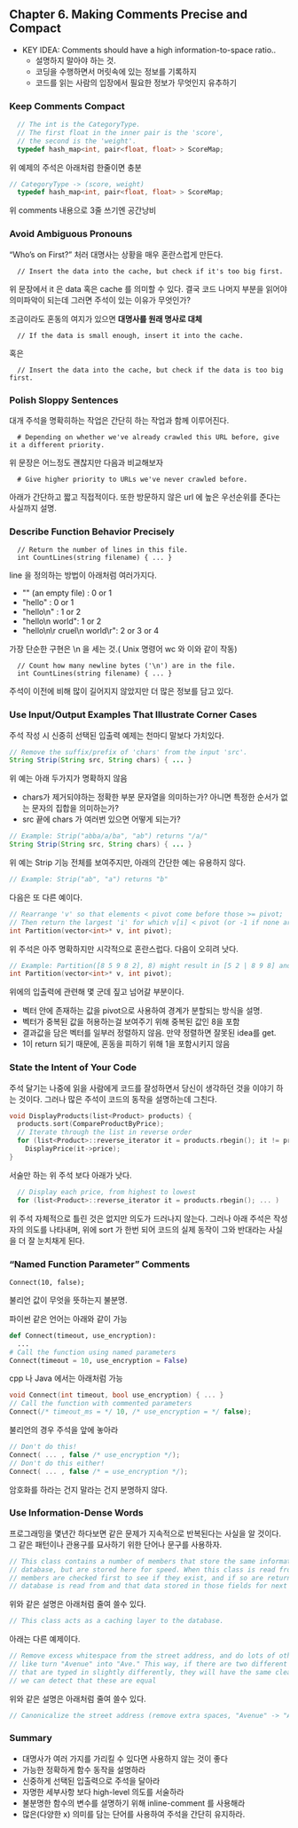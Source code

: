 ## Chapter 6. Making Comments Precise and Compact

  - KEY IDEA: Comments should have a high information-to-space ratio..
    - 설명하지 말아야 하는 것.
    - 코딩을 수행하면서 머릿속에 있는 정보를 기록하지
    - 코드를 읽는 사람의 입장에서 필요한 정보가 무엇인지 유추하기
    
### Keep Comments Compact
  
  ```cpp
    // The int is the CategoryType.
    // The first float in the inner pair is the 'score',
    // the second is the 'weight'.
    typedef hash_map<int, pair<float, float> > ScoreMap;
  ```

  위 예제의 주석은 아래처럼 한줄이면 충분

  ```cpp
  // CategoryType -> (score, weight)
    typedef hash_map<int, pair<float, float> > ScoreMap;
  ```

  위 comments 내용으로 3줄 쓰기엔 공간낭비

### Avoid Ambiguous Pronouns

“Who’s on First?” 처러 대명사는 상황을 매우 혼란스럽게 만든다.

  ```
    // Insert the data into the cache, but check if it's too big first.
  ```

  위 문장에서 it 은 data 혹은 cache 를 의미할 수 있다. 결국 코드 나머지 부분을 읽어야 의미파악이 되는데 그러면 주석이 있는 이유가 무엇인가?

  조금이라도 혼동의 여지가 있으면 **대명사를 원래 명사로 대체**

  ```
    // If the data is small enough, insert it into the cache.
  ```

  혹은 

  ```
    // Insert the data into the cache, but check if the data is too big first.
  ```
### Polish Sloppy Sentences
  대개 주석을 명확히하는 작업은 간단히 하는 작업과 함께 이루어진다.

  ```
    # Depending on whether we've already crawled this URL before, give it a different priority.
  ```

  위 문장은 어느정도 괜찮지만 다음과 비교해보자

  ```
    # Give higher priority to URLs we've never crawled before.
  ```

  아래가 간단하고 짧고 직접적이다. 또한 방문하지 않은 url 에 높은 우선순위를 준다는 사실까지 설명.

### Describe Function Behavior Precisely

  ```
    // Return the number of lines in this file.
    int CountLines(string filename) { ... }
  ```

  line 을 정의하는 방법이 아래처럼 여러가지다.
  - "" (an empty file)  : 0 or 1
  - "hello" : 0 or 1
  - "hello\n" : 1 or 2
  - "hello\n world": 1 or 2
  - "hello\n\r cruel\n world\r": 2 or 3 or 4

  가장 단순한 구현은 \n 을 세는 것.( Unix 명령어 wc 와 이와 같이 작동)


  ```
    // Count how many newline bytes ('\n') are in the file.
    int CountLines(string filename) { ... }
  ```
  주석이 이전에 비해 많이 길어지지 않았지만 더 많은 정보를 담고 있다.

### Use Input/Output Examples That Illustrate Corner Cases
  주석 작성 시 신중히 선택된 입출력 예제는 천마디 말보다 가치있다.

  ```java
  // Remove the suffix/prefix of 'chars' from the input 'src'.
  String Strip(String src, String chars) { ... }
  ```

  위 예는 아래 두가지가 명확하지 않음
  
  - chars가 제거되야하는 정확한 부분 문자열을 의미하는가? 아니면 특정한 순서가 없는 문자의 집합을 의미하는가?
  - src 끝에 chars 가 여러번 있으면 어떻게 되는가?

  ```java
  // Example: Strip("abba/a/ba", "ab") returns "/a/"
  String Strip(String src, String chars) { ... }
  ```

  위 예는 Strip 기능 전체를 보여주지만, 아래의 간단한 예는 유용하지 않다.

  ```java
  // Example: Strip("ab", "a") returns "b"
  ```

  다음은 또 다른 예이다.

  ```cpp
  // Rearrange 'v' so that elements < pivot come before those >= pivot;
  // Then return the largest 'i' for which v[i] < pivot (or -1 if none are < pivot)
  int Partition(vector<int>* v, int pivot);
  ```

  위 주석은 아주 명확하지만 시각적으로 혼란스럽다.
  다음이 오히려 낫다.

  ```cpp
  // Example: Partition([8 5 9 8 2], 8) might result in [5 2 | 8 9 8] and return 1
  int Partition(vector<int>* v, int pivot);
  ```

  위에의 입출력에 관련해 몇 군데 짚고 넘어갈 부분이다.
  - 벡터 안에 존재하는 값을 pivot으로 사용하여 경계가 분할되는 방식을 설명.
  - 벡터가 중복된 값을 허용하는걸 보여주기 위해 중복된 값인 8을 포함
  - 결과값을 담은 벡터를 일부러 정렬하지 않음. 만약 정렬하면 잘못된 idea를 get.
  - 1이 return 되기 때문에, 혼동을 피하기 위해 1을 포함시키지 않음


### State the Intent of Your Code
  
  주석 달기는 나중에 읽을 사람에게 코드를 잘성하면서 당신이 생각하던 것을 이야기 하는 것이다.
  그러나 많은 주석이 코드의 동작을 설명하는데 그친다.

  ```cpp
  void DisplayProducts(list<Product> products) {
    products.sort(CompareProductByPrice);
    // Iterate through the list in reverse order
    for (list<Product>::reverse_iterator it = products.rbegin(); it != products.rend(); ++it)
      DisplayPrice(it->price);
  }
  ```

  서술만 하는 위 주석 보다 아래가 낫다.

  ```cpp
    // Display each price, from highest to lowest
    for (list<Product>::reverse_iterator it = products.rbegin(); ... )
  ```

  위 주석 자체적으로 틀린 것은 없지만 의도가 드러나지 않는다. 그러나 아래 주석은 작성자의 의도를 나타내며, 위에 sort 가 한번 되어 코드의 실제 동작이 그와 반대라는 사실을 더 잘 눈치채게 된다.



### “Named Function Parameter” Comments

  ```
  Connect(10, false);
  ```
  불리언 값이 무엇을 뜻하는지 불분명.
  
  파이썬 같은 언어는 아래와 같이 가능

  ```python
  def Connect(timeout, use_encryption): 
    ...
  # Call the function using named parameters
  Connect(timeout = 10, use_encryption = False)
  ```

  cpp 나 Java 에서는 아래처럼 가능

  ```cpp
  void Connect(int timeout, bool use_encryption) { ... }
  // Call the function with commented parameters
  Connect(/* timeout_ms = */ 10, /* use_encryption = */ false);
  ```

  불리언의 경우 주석을 앞에 놓아라 

  ```cpp
  // Don't do this!
  Connect( ... , false /* use_encryption */);
  // Don't do this either!
  Connect( ... , false /* = use_encryption */);
  ```

  암호화를 하라는 건지 말라는 건지 분명하지 않다.


### Use Information-Dense Words
  프로그래밍을 몇년간 하다보면 같은 문제가 지속적으로 반복된다는 사실을 알 것이다. 그 같은 패턴이나 관용구를 묘사하기 위한 단어나 문구를 사용하자.

  ```cpp
  // This class contains a number of members that store the same information as in the
  // database, but are stored here for speed. When this class is read from later, those
  // members are checked first to see if they exist, and if so are returned; otherwise the
  // database is read from and that data stored in those fields for next time.
  ```

  위와 같은 설명은 아래처럼 줄여 쓸수 있다.
  ```cpp
  // This class acts as a caching layer to the database.
  ```

  아래는 다른 예제이다.

  
  ```cpp
  // Remove excess whitespace from the street address, and do lots of other cleanup
  // like turn "Avenue" into "Ave." This way, if there are two different street addresses
  // that are typed in slightly differently, they will have the same cleaned-up version and
  // we can detect that these are equal
  ```

  위와 같은 설명은 아래처럼 줄여 쓸수 있다.
  ```cpp
  // Canonicalize the street address (remove extra spaces, "Avenue" -> "Ave.", etc.)
  ```

### Summary
  - 대명사가 여러 가지를 가리킬 수 있다면 사용하지 않는 것이 좋다
  - 가능한 정확하게 함수 동작을 설명하라
  - 신중하게 선택된 입출력으로 주석을 달아라
  - 자명한 세부사항 보다 high-level 의도를 서술하라
  - 불분명한 함수의 변수를 설명하기 위해 inline-comment 를 사용해라
  - 많은(다양한 x) 의미를 담는 단어를 사용하여 주석을 간단히 유지하라.